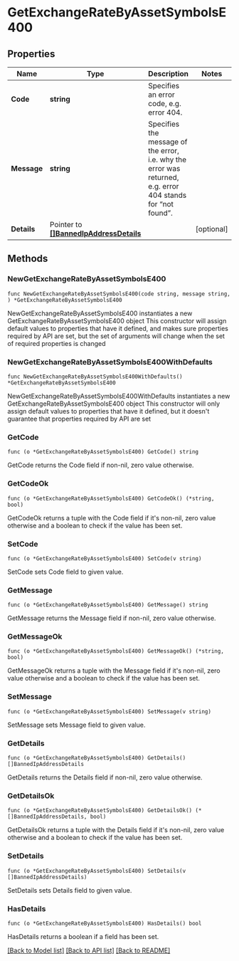 # GetExchangeRateByAssetSymbolsE400

## Properties

Name | Type | Description | Notes
------------ | ------------- | ------------- | -------------
**Code** | **string** | Specifies an error code, e.g. error 404. | 
**Message** | **string** | Specifies the message of the error, i.e. why the error was returned, e.g. error 404 stands for “not found”. | 
**Details** | Pointer to [**[]BannedIpAddressDetails**](BannedIpAddressDetails.md) |  | [optional] 

## Methods

### NewGetExchangeRateByAssetSymbolsE400

`func NewGetExchangeRateByAssetSymbolsE400(code string, message string, ) *GetExchangeRateByAssetSymbolsE400`

NewGetExchangeRateByAssetSymbolsE400 instantiates a new GetExchangeRateByAssetSymbolsE400 object
This constructor will assign default values to properties that have it defined,
and makes sure properties required by API are set, but the set of arguments
will change when the set of required properties is changed

### NewGetExchangeRateByAssetSymbolsE400WithDefaults

`func NewGetExchangeRateByAssetSymbolsE400WithDefaults() *GetExchangeRateByAssetSymbolsE400`

NewGetExchangeRateByAssetSymbolsE400WithDefaults instantiates a new GetExchangeRateByAssetSymbolsE400 object
This constructor will only assign default values to properties that have it defined,
but it doesn't guarantee that properties required by API are set

### GetCode

`func (o *GetExchangeRateByAssetSymbolsE400) GetCode() string`

GetCode returns the Code field if non-nil, zero value otherwise.

### GetCodeOk

`func (o *GetExchangeRateByAssetSymbolsE400) GetCodeOk() (*string, bool)`

GetCodeOk returns a tuple with the Code field if it's non-nil, zero value otherwise
and a boolean to check if the value has been set.

### SetCode

`func (o *GetExchangeRateByAssetSymbolsE400) SetCode(v string)`

SetCode sets Code field to given value.


### GetMessage

`func (o *GetExchangeRateByAssetSymbolsE400) GetMessage() string`

GetMessage returns the Message field if non-nil, zero value otherwise.

### GetMessageOk

`func (o *GetExchangeRateByAssetSymbolsE400) GetMessageOk() (*string, bool)`

GetMessageOk returns a tuple with the Message field if it's non-nil, zero value otherwise
and a boolean to check if the value has been set.

### SetMessage

`func (o *GetExchangeRateByAssetSymbolsE400) SetMessage(v string)`

SetMessage sets Message field to given value.


### GetDetails

`func (o *GetExchangeRateByAssetSymbolsE400) GetDetails() []BannedIpAddressDetails`

GetDetails returns the Details field if non-nil, zero value otherwise.

### GetDetailsOk

`func (o *GetExchangeRateByAssetSymbolsE400) GetDetailsOk() (*[]BannedIpAddressDetails, bool)`

GetDetailsOk returns a tuple with the Details field if it's non-nil, zero value otherwise
and a boolean to check if the value has been set.

### SetDetails

`func (o *GetExchangeRateByAssetSymbolsE400) SetDetails(v []BannedIpAddressDetails)`

SetDetails sets Details field to given value.

### HasDetails

`func (o *GetExchangeRateByAssetSymbolsE400) HasDetails() bool`

HasDetails returns a boolean if a field has been set.


[[Back to Model list]](../README.md#documentation-for-models) [[Back to API list]](../README.md#documentation-for-api-endpoints) [[Back to README]](../README.md)


